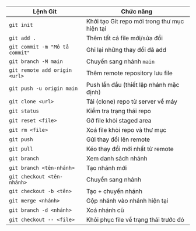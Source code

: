 | **Lệnh Git**                   | **Chức năng**                                      |
|--------------------------------|----------------------------------------------------|
| `git init`                     | Khởi tạo Git repo mới trong thư mục hiện tại       |
| `git add .`                    | Thêm tất cả file mới/sửa đổi                       |
| `git commit -m "Mô tả commit"` | Ghi lại những thay đổi đã add                      |
| `git branch -M main`           | Chuyển sang nhánh `main`                           |
| `git remote add origin <url>`  | Thêm remote repository lưu file                    |
| `git push -u origin main`      | Push lần đầu (thiết lập nhánh mặc định)            |
| `git clone <url>`              | Tải (clone) repo từ server về máy                  |
| `git status`                   | Kiểm tra trạng thái repo                           |
| `git reset <file>`             | Gỡ file khỏi staged area                           |
| `git rm <file>`                | Xoá file khỏi repo và thư mục                      |
| `git push`                     | Gửi thay đổi lên remote                            |
| `git pull`                     | Kéo thay đổi mới nhất từ remote                    |
| `git branch`                   | Xem danh sách nhánh                                |
| `git branch <tên-nhánh>`       | Tạo nhánh mới                                      |
| `git checkout <tên-nhánh>`     | Chuyển sang nhánh                                  |
| `git checkout -b <tên>`        | Tạo + chuyển nhánh                                 |
| `git merge <nhánh>`            | Gộp nhánh vào nhánh hiện tại                       |
| `git branch -d <nhánh>`        | Xoá nhánh cũ                                       |
| `git checkout -- <file>`       | Khôi phục file về trạng thái trước đó              |
